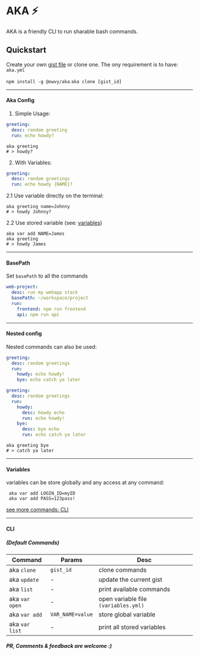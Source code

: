 # AKA ⚡️

AKA is a friendly CLI to run sharable bash commands.

## Quickstart

Create your own [gist file](https://gist.github.com/) or clone one.
The ony requirement is to have: `aka.yml`

`npm install -g @owvy/aka`
`aka clone [gist_id]`

---

#### Aka Config

1. Simple Usage:

```yml
greeting:
  desc: random greeting
  run: echo howdy?
```

```shell
aka greeting
# > howdy?
```

2. With Variables:

```yml
greeting:
  desc: random greetings
  run: echo howdy {NAME}?
```

2.1 Use variable directly on the terminal:

```shell
aka greeting name=Johnny
# > howdy Johnny?
```

2.2 Use stored variable (see: [variables](#variables))

```shell
aka var add NAME=James
aka greeting
# > howdy James
```

---

#### BasePath

Set `basePath` to all the commands

```yml
web-project:
  desc: run my webapp stack
  basePath: ~/workspace/project
  run:
    frontend: npm run frontend
    api: npm run api
```

---

#### Nested config

Nested commands can also be used:

```yml
greeting:
  desc: random greetings
  run:
    howdy: echo howdy!
    bye: echo catch ya later
```

```yml
greeting:
  desc: random greetings
  run:
    howdy:
      desc: howdy echo
      run: echo howdy!
    bye:
      desc: bye echo
      run: echo catch ya later
```

```shell
aka greeting bye
# > catch ya later
```

---

#### Variables

variables can be store globally and any access at any command:

```shell
 aka var add LOGIN_ID=myID
 aka var add PASS=123pass!
```

[see more commands: CLI](#cli)

---

#### CLI

##### (Default Commands)

| Command        | Params           | Desc                                 |
| -------------- | ---------------- | ------------------------------------ |
| aka `clone`    | `gist_id`        | clone commands                       |
| aka `update`   | -                | update the current gist              |
| aka `list`     | -                | print available commands             |
| aka `var open` | -                | open variable file `(variables.yml)` |
| aka `var add`  | `VAR_NAME=value` | store global variable                |
| aka `var list` | -                | print all stored variables           |

##### PR, Comments & feedback are welcome :)

